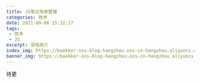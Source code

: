 ```yaml
---
title: JS笔记简单整理
categories: 技术
date: 2021-09-06 15:32:17
tags:
 - 技术
 - JS
excerpt: 没啥简介
index_img: https://baokker-oss-blog-hangzhou.oss-cn-hangzhou.aliyuncs.com/cdn_for_blog/blog_imgs/bigstock-Real-Java-Script-Code-Developi-217215433.webp
banner_img: https://baokker-oss-blog-hangzhou.oss-cn-hangzhou.aliyuncs.com/cdn_for_blog/blog_imgs/bigstock-Real-Java-Script-Code-Developi-217215433.webp
---
```


待更